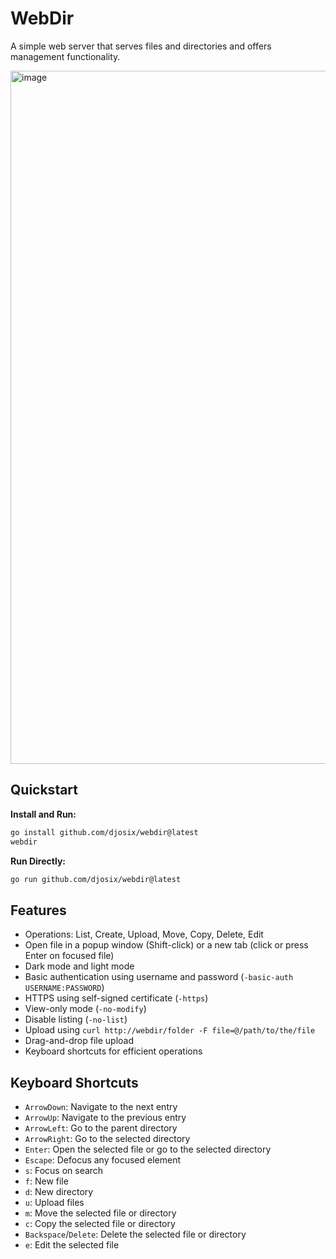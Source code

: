 # WebDir

A simple web server that serves files and directories and offers management functionality.

<img width="1109" alt="image" src="https://github.com/user-attachments/assets/70d696f0-5f70-426d-8548-5b8fd66a7c53" />

## Quickstart

**Install and Run:**

```sh
go install github.com/djosix/webdir@latest
webdir
```

**Run Directly:**

```sh
go run github.com/djosix/webdir@latest
```

## Features

- Operations: List, Create, Upload, Move, Copy, Delete, Edit
- Open file in a popup window (Shift-click) or a new tab (click or press Enter on focused file)
- Dark mode and light mode
- Basic authentication using username and password (`-basic-auth USERNAME:PASSWORD`)
- HTTPS using self-signed certificate (`-https`)
- View-only mode (`-no-modify`)
- Disable listing (`-no-list`)
- Upload using `curl http://webdir/folder -F file=@/path/to/the/file`
- Drag-and-drop file upload
- Keyboard shortcuts for efficient operations

## Keyboard Shortcuts

- `ArrowDown`: Navigate to the next entry
- `ArrowUp`: Navigate to the previous entry
- `ArrowLeft`: Go to the parent directory
- `ArrowRight`: Go to the selected directory
- `Enter`: Open the selected file or go to the selected directory
- `Escape`: Defocus any focused element
- `s`: Focus on search
- `f`: New file
- `d`: New directory
- `u`: Upload files
- `m`: Move the selected file or directory
- `c`: Copy the selected file or directory
- `Backspace`/`Delete`: Delete the selected file or directory
- `e`: Edit the selected file
